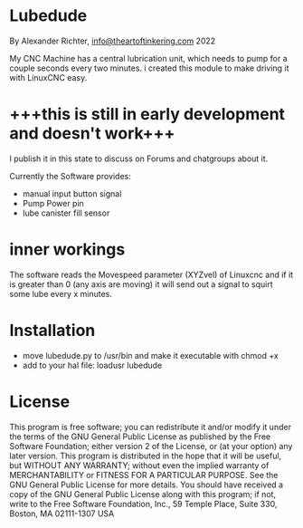 # Lubedude
By Alexander Richter, info@theartoftinkering.com 2022


My CNC Machine has a central lubrication unit, which needs to pump for a couple seconds every two minutes. 
i created this module to make driving it with LinuxCNC easy. 

# +++this is still in early development and doesn't work+++
I publish it in this state to discuss on Forums and chatgroups about it. 

Currently the Software provides: 
- manual input button signal
- Pump Power pin
- lube canister fill sensor


# inner workings
The software reads the Movespeed parameter (XYZvel) of Linuxcnc and if it is greater than 0 (any axis are moving) it will send out a signal to squirt some lube every x minutes. 



# Installation
- move lubedude.py to  /usr/bin and make it executable with chmod +x
- add to your hal file: loadusr lubedude


# License
This program is free software; you can redistribute it and/or modify
it under the terms of the GNU General Public License as published by
the Free Software Foundation; either version 2 of the License, or
(at your option) any later version.
This program is distributed in the hope that it will be useful,
but WITHOUT ANY WARRANTY; without even the implied warranty of
MERCHANTABILITY or FITNESS FOR A PARTICULAR PURPOSE.
See the GNU General Public License for more details.
You should have received a copy of the GNU General Public License
along with this program; if not, write to the Free Software
Foundation, Inc., 59 Temple Place, Suite 330, Boston, MA  02111-1307  USA

